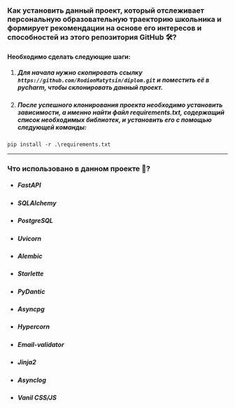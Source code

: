 ### Как установить данный проект, который отслеживает персональную образовательную траекторию школьника и формирует рекомендации на основе его интересов и способностей из этого репозитория GitHub 🛠?
#### Необходимо сделать следующие шаги:
1. ##### Для начала нужно скопировать ссылку ```https://github.com/RodionMatytsin/diplom.git``` и поместить её в pycharm, чтобы склонировать данный проект.
2. ##### После успешного клонирования проекта необходимо установить зависимости, а именно найти файл requirements.txt, содержащий список необходимых библиотек, и установить его с помощью следующей команды:
```
pip install -r .\requirements.txt
```
___
### Что использовано в данном проекте 📝?
* ##### FastAPI
* ##### SQLAlchemy
* ##### PostgreSQL
* ##### Uvicorn
* ##### Alembic
* ##### Starlette
* ##### PyDantic
* ##### Asyncpg
* ##### Hypercorn
* ##### Email-validator
* ##### Jinja2
* ##### Asynclog
* ##### Vanil CSS/JS
